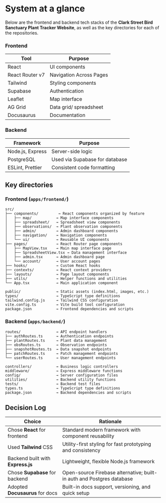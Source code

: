 # System at a glance

Below are the frontend and backend tech stacks of the **Clark Street Bird Sanctuary Plant Tracker Website**, as well as the key directories for each of the repositories.

### Frontend

| Tool       | Purpose                |
| --------------- | -----------------------|
| React           | UI components          |
| React Router v7 | Navigation Across Pages|
| Tailwind        | Styling components     |
| Supabase        | Authentication         |
| Leaflet         | Map interface          |
| AG Grid         | Data grid/ spreadsheet  |
| Docusaurus      | Documentation          |

### Backend
| Framework       | Purpose                       |
| --------------- | ------------------------------|
| Node.js, Express| Server-side logic             |
| PostgreSQL      | Used via Supabase for database|
| ESLint, Prettier| Consistent code formatting    |

## Key directories

### Frontend (`apps/frontend/`)
```
src/
├── components/         → React components organized by feature
│   ├── map/           → Map interface components
│   ├── spreadsheet/   → Spreadsheet view components
│   ├── observations/  → Plant observation components
│   ├── admin/         → Admin dashboard components
│   ├── navigation/    → Navigation components
│   └── ui/            → Reusable UI components
├── pages/             → React Router page components
│   ├── MapView.tsx    → Main map interface page
│   ├── SpreadsheetView.tsx → Data management interface
│   ├── admin.tsx      → Admin dashboard page
│   └── account/       → User account pages
├── hooks/             → Custom React hooks
├── contexts/          → React context providers
├── layouts/           → Page layout components
├── utils/             → Helper functions and utilities
└── App.tsx            → Main application component

public/                → Static assets (index.html, images, etc.)
types/                 → TypeScript type definitions
tailwind.config.js     → Tailwind CSS configuration
vite.config.ts         → Vite build tool configuration
package.json           → Frontend dependencies and scripts
```

### Backend (`apps/backend/`)
```
routes/                → API endpoint handlers
├── authRoutes.ts      → Authentication endpoints
├── plantRoutes.ts     → Plant data management
├── obsRoutes.ts       → Observation endpoints
├── snapshotRoutes.ts  → Data snapshot endpoints
├── patchRoutes.ts     → Patch management endpoints
└── userRoutes.ts      → User management endpoints

controllers/           → Business logic controllers
middleware/            → Express middleware functions
config/                → Server configuration files
utilities/             → Backend utility functions
tests/                 → Backend test files
types.ts               → TypeScript type definitions
package.json           → Backend dependencies and scripts
```

## Decision Log
| Choice                         | Rationale                                                             |
| ------------------------------ | ----------------------------------------------------------------------|
| Chose **React** for frontend       | Standard modern framework with component reusability                  |
| Used **Tailwind** CSS              | Utility-first styling for fast prototyping and consistency            |
| Backend built with **Express.js**  | Lightweight, flexible Node.js framework                               |
|Chose **Supabase** for backend      | Open-source Firebase alternative; built-in auth and Postgres database |
| Adopted **Docusaurus** for docs	   | Built-in docs support, versioning, and quick setup                    |